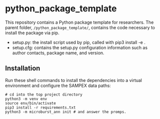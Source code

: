 # python_package_template
This repository contains a Python package template for researchers. The parent folder, ```/python_package_template/```, contains the code necessary to install the package via pip. 

- setup.py: the install script used by pip, called with pip3 install -e .
- setup.cfg: contains the setup.py configuration information such as author contacts, package name, and version.
   

## Installation
Run these shell commands to install the dependencies into a virtual 
environment and configure the SAMPEX data paths:

```
# cd into the top project directory
python3 -m venv env
source env/bin/activate
pip3 install -r requirements.txt
python3 -m microburst_ann init # and answer the promps.
```